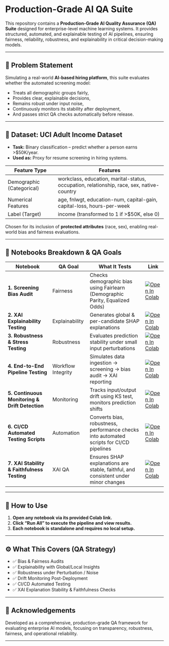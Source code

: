 # Production-Grade AI QA Suite

This repository contains a **Production-Grade AI Quality Assurance (QA) Suite** designed for enterprise-level machine learning systems. It provides structured, automated, and explainable testing of AI pipelines, ensuring fairness, reliability, robustness, and explainability in critical decision-making models.

---

## 🎯 Problem Statement

Simulating a real-world **AI-based hiring platform**, this suite evaluates whether the automated screening model:
- Treats all demographic groups fairly,
- Provides clear, explainable decisions,
- Remains robust under input noise,
- Continuously monitors its stability after deployment,
- And passes strict QA checks automatically before release.

---

## 📂 Dataset: UCI Adult Income Dataset

- **Task:** Binary classification – predict whether a person earns >$50K/year.
- **Used as:** Proxy for resume screening in hiring systems.

| Feature Type           | Features |
|------------------------|----------|
| Demographic (Categorical) | workclass, education, marital-status, occupation, relationship, race, sex, native-country |
| Numerical Features        | age, fnlwgt, education-num, capital-gain, capital-loss, hours-per-week |
| Label (Target)            | income (transformed to 1 if >$50K, else 0) |

Chosen for its inclusion of **protected attributes** (race, sex), enabling real-world bias and fairness evaluations.

---

## 📁 Notebooks Breakdown & QA Goals

| Notebook | QA Goal | What It Tests | Link |
|----------|---------|---------------|------|
| **1. Screening Bias Audit** | Fairness | Checks demographic bias using Fairlearn (Demographic Parity, Equalized Odds) | [![Open In Colab](https://colab.research.google.com/assets/colab-badge.svg)](https://colab.research.google.com/drive/1vQ2EXvQa_euGTQ_Eq1iR8GPeqd73Ye7G#scrollTo=pEj5SNGUReuk) |
| **2. XAI Explainability Testing** | Explainability | Generates global & per-candidate SHAP explanations | [![Open In Colab](https://colab.research.google.com/assets/colab-badge.svg)](https://colab.research.google.com/drive/1kLDLiAzXlic7ylHMiRnxxW6xPXyBhcKB) |
| **3. Robustness & Stress Testing** | Robustness | Evaluates prediction stability under small input perturbations | [![Open In Colab](https://colab.research.google.com/assets/colab-badge.svg)](https://colab.research.google.com/drive/1XlVo-so3PR3Lk24kB5XckQK85zrm99Ii) |
| **4. End-to-End Pipeline Testing** | Workflow Integrity | Simulates data ingestion → screening → bias audit → XAI reporting | [![Open In Colab](https://colab.research.google.com/assets/colab-badge.svg)](https://colab.research.google.com/drive/1gQFYKONRacg9QH_mhGef_hLZbp4QVFb0) |
| **5. Continuous Monitoring & Drift Detection** | Monitoring | Tracks input/output drift using KS test, monitors prediction shifts | [![Open In Colab](https://colab.research.google.com/assets/colab-badge.svg)](https://colab.research.google.com/drive/1Bs4J6dx_VQ15mIXx7kwkTkcQfbXBkA6t) |
| **6. CI/CD Automated Testing Scripts** | Automation | Converts bias, robustness, performance checks into automated scripts for CI/CD pipelines | [![Open In Colab](https://colab.research.google.com/assets/colab-badge.svg)](https://colab.research.google.com/drive/1V7jc9G0ZlBOc1z0p8ZV9jXPiq_xXJ8HH) |
| **7. XAI Stability & Faithfulness Testing** | XAI QA | Ensures SHAP explanations are stable, faithful, and consistent under minor changes | [![Open In Colab](https://colab.research.google.com/assets/colab-badge.svg)](https://colab.research.google.com/drive/1hdOxIEVqnk2Ya8a9SAIuMJbpSLnCp49_) |

---

## 🚀 How to Use

1. **Open any notebook via its provided Colab link.**
2. **Click “Run All” to execute the pipeline and view results.**
3. **Each notebook is standalone and requires no local setup.**

---

## ⚙️ What This Covers (QA Strategy)

- ✅ Bias & Fairness Audits  
- ✅ Explainability with Global/Local Insights  
- ✅ Robustness under Perturbation / Noise  
- ✅ Drift Monitoring Post-Deployment  
- ✅ CI/CD Automated Testing  
- ✅ XAI Explanation Stability & Faithfulness Checks  

---


## 📢 Acknowledgements

Developed as a comprehensive, production-grade QA framework for evaluating enterprise AI models, focusing on transparency, robustness, fairness, and operational reliability.

---
